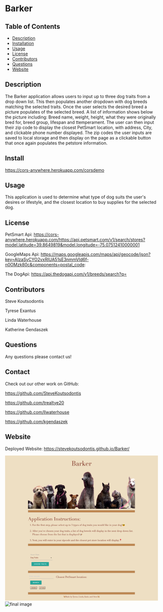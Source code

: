 # Barker

  ## Table of Contents
* [Description](#description)
* [Installation](#installation)
* [Usage](#usage)
* [License](#license)
* [Contributors](#contributors)
* [Questions](#questions)
* [Website](#website)


## Description

The Barker application allows users to input up to three dog traits from a drop down list. This then populates another dropdown with dog breeds matching the selected traits. Once the user selects the desired breed a picture populates of the selected breed. A list of information shows below the picture including: Breed name, weight, height, what they were originally bred for, breed group, lifespan and ttemperament. The user can then input their zip code to display the closest PetSmart location, with address, City, and clickable phone number displayed. The zip codes the user inputs are saved to local storage and then display on the page as a clickable button that once again populates the petstore information.


## Install

https://cors-anywhere.herokuapp.com/corsdemo

## Usage

This application is used to determine what type of dog suits the user's desires or lifestyle, and the closest location to buy supplies for the selected dog.

## License

PetSmart Api:
https://cors-anywhere.herokuapp.com/https://api.petsmart.com/v1/search/stores?model.latitude=39.8649819&model.longitude=-75.07512410000001

GoogleMaps Api:
https://maps.googleapis.com/maps/api/geocode/json?key=AIzaSyCYO2vxRIUA51sE3nmmVld6f-n0OMzk80c&components=postal_code:

The DogApi:
https://api.thedogapi.com/v1/breeds/search?q=

## Contributors

Steve Koutsodontis

Tyrese Exantus

Linda Waterhouse

Katherine Gendaszek

## Questions

Any questions please contact us!

## Contact

Check out our other work on GitHub:

https://github.com/SteveKoutsodontis

https://github.com/trealtye20

https://github.com/llwaterhouse

https://github.com/kgendaszek



## Website

Deployed Website: https://stevekoutsodontis.github.io/Barker/

![Final image](assets/images/final.png)
![final image](assets/images/final-with-results.png)


